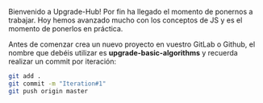 Bienvenido a Upgrade-Hub! Por fin ha llegado el momento de ponernos a trabajar. Hoy hemos avanzado mucho con los conceptos de JS y es el momento de ponerlos en práctica.

Antes de comenzar crea un nuevo proyecto en vuestro GitLab o Github, el nombre que debéis utilizar es **upgrade-basic-algorithms** y recuerda realizar un commit por iteración:

```bash
git add .
git commit -m "Iteration#1"
git push origin master
```
